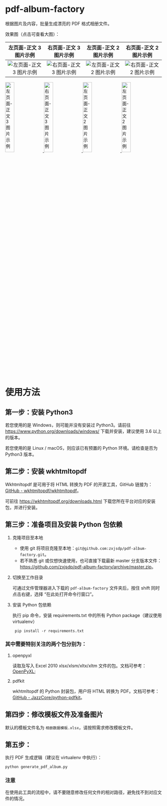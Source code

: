 # pdf-album-factory

根据图片及内容，批量生成漂亮的 PDF 格式相册文件。

效果图（点击可查看大图）：

 左页面-正文 3 图片示例            |  右页面-正文 3 图片示例 | 左页面-正文 2 图片示例 |  右页面-正文 2 图片示例
:-------------------------:|:-------------------------:|:-------------------------:|:-------------------------:
![左页面-正文 3 图片示例](http://zxjsdp1.qiniudn.com/pdf-album-factory-001.png)  |  ![右页面-正文 3 图片示例](http://zxjsdp1.qiniudn.com/pdf-album-factory-002.png) |  ![左页面-正文 2 图片示例](http://zxjsdp1.qiniudn.com/pdf-album-factory-003.png) |  ![右页面-正文 2 图片示例](http://zxjsdp1.qiniudn.com/pdf-album-factory-004.png)


<p float="left">
  <a href="http://zxjsdp1.qiniudn.com/pdf-album-factory-001.png" title="左页面-正文 3 图片示例">
    <img src="http://zxjsdp1.qiniudn.com/pdf-album-factory-001.png"
         alt="左页面-正文 3 图片示例"
         width="24%" />
  </a>
  <a href="http://zxjsdp1.qiniudn.com/pdf-album-factory-002.png" title="右页面-正文 3 图片示例">
    <img src="http://zxjsdp1.qiniudn.com/pdf-album-factory-002.png"
         alt="右页面-正文 3 图片示例"
         width="24%" />
  </a>
  <a href="http://zxjsdp1.qiniudn.com/pdf-album-factory-003.png" title="左页面-正文 2 图片示例">
    <img src="http://zxjsdp1.qiniudn.com/pdf-album-factory-003.png"
         alt="左页面-正文 2 图片示例"
         width="24%" />
  </a>
  <a href="http://zxjsdp1.qiniudn.com/pdf-album-factory-004.png" title="左页面-正文 2 图片示例">
    <img src="http://zxjsdp1.qiniudn.com/pdf-album-factory-004.png"
         alt="左页面-正文 2 图片示例"
         width="24%" />
  </a>
</p>

# 使用方法

## 第一步：安装 Python3

若您使用的是 Windows，则可能并没有安装过 Python3。请前往 <https://www.python.org/downloads/windows/> 下载并安装，建议使用 3.6 以上的版本。

若您使用的是 Linux / macOS，则应该已有预置的 Python 环境。请检查是否为 Python3 版本。

## 第二步：安装 wkhtmltopdf

Wkhtmltopdf 是可用于将 HTML 转换为 PDF 的开源工具，GitHub 链接为：[GitHub - wkhtmltopdf/wkhtmltopdf](https://github.com/wkhtmltopdf/wkhtmltopdf/)。

可前往 <https://wkhtmltopdf.org/downloads.html> 下载您所在平台对应的安装包，并进行安装。

## 第三步：准备项目及安装 Python 包依赖

1. 克隆项目至本地

    - 使用 git 将项目克隆至本地：`git@github.com:zxjsdp/pdf-album-factory.git`。
    - 若不熟悉 git 或仅想快速使用，也可直接下载最新 master 分支版本文件：<https://github.com/zxjsdp/pdf-album-factory/archive/master.zip>。
    
2. 切换至工作目录

    可通过文件管理器进入下载的 `pdf-album-factory` 文件夹后，按住 shift 同时点击右键，选择 “在此处打开命令行窗口”。
    
3. 安装 Python 包依赖

    执行 pip 命令，安装 requirements.txt 中的所有 Python package（建议使用 virtualenv）

        pip install -r requirements.txt

### 其中需要特别关注的两个包分别为：

1. openpyxl

    读取及写入 Excel 2010 xlsx/xlsm/xltx/xltm 文件的包。文档可参考：[OpenPyXL](https://openpyxl.readthedocs.io/en/stable/);

2. pdfkit

    wkhtmltopdf 的 Python 封装包，用户将 HTML 转换为 PDF。文档可参考：[GitHub - JazzCore/python-pdfkit](https://github.com/JazzCore/python-pdfkit)。
    
## 第四步：修改模板文件及准备图片

默认的模板文件名为 `相册数据模板.xlsx`，请按照需求修改模板文件。

## 第五步：

执行 PDF 生成逻辑（建议在 virtualenv 中执行）：

    python generate_pdf_album.py

### 注意

在使用此工具的流程中，请不要随意修改任何文件的相对路径，避免找不到对应文件的情况。
